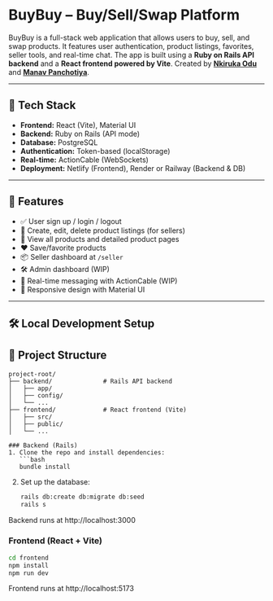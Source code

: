 # BuyBuy – Buy/Sell/Swap Platform

BuyBuy is a full-stack web application that allows users to buy, sell, and swap products. It features user authentication, product listings, favorites, seller tools, and real-time chat. The app is built using a **Ruby on Rails API backend** and a **React frontend powered by Vite**. Created by [**Nkiruka Odu**](https://github.com/Odu-Enkay) and [**Manav Panchotiya**](https://github.com/manavpanchotiya/).

---

## 🧱 Tech Stack

- **Frontend:** React (Vite), Material UI
- **Backend:** Ruby on Rails (API mode)
- **Database:** PostgreSQL
- **Authentication:** Token-based (localStorage)
- **Real-time:** ActionCable (WebSockets)
- **Deployment:** Netlify (Frontend), Render or Railway (Backend & DB)

---

## 🚀 Features

- ✅ User sign up / login / logout  
- 🛒 Create, edit, delete product listings (for sellers)  
- 🧾 View all products and detailed product pages  
- ❤️ Save/favorite products  
- 📦 Seller dashboard at `/seller`  
- 🛠 Admin dashboard (WIP)  
- 💬 Real-time messaging with ActionCable (WIP)  
- 📱 Responsive design with Material UI  

---

## 🛠️ Local Development Setup

## 📁 Project Structure
```text
project-root/
├── backend/              # Rails API backend
│   ├── app/
│   ├── config/
│   └── ...
├── frontend/             # React frontend (Vite)
│   ├── src/
│   ├── public/
│   └── ...

### Backend (Rails)
1. Clone the repo and install dependencies:
   ```bash
   bundle install
   ```
2. Set up the database:
   ```bash
   rails db:create db:migrate db:seed
   rails s
   ```
Backend runs at http://localhost:3000

### Frontend (React + Vite)
   ```bash
   cd frontend
   npm install
   npm run dev
   ```
Frontend runs at http://localhost:5173
